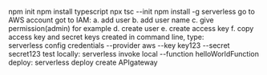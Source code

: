 npm init
npm install typescript
npx tsc --init
npm install -g serverless
go to AWS account
got to IAM:
    a. add user
    b. add user name
    c. give permission(admin) for example
    d. create user
    e. create access key
    f. copy access key and secret keys created
in command line, type:  
    serverless config credentials --provider aws --key key123 --secret secret123
test locally:
    serverless invoke local --function helloWorldFunction
deploy:
    serverless deploy
create APIgateway


